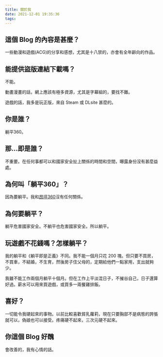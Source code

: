 ```yaml
---
title: 關於我
date: 2021-12-01 19:35:36
tags:
---
```

## 這個 Blog 的內容是甚麼？

一些動漫和遊戲(ACG)的分享和感想，尤其是十八禁的，亦會有全年齡向的作品。

## 能提供盜版連結下載嗎？

不能。

動畫漫畫的話，網上應該有極多資源，尤其是字幕組的，要找不難。

遊戲的話，我多是玩正版，來自 Steam 或 DLsite 甚麼的。

## 你是誰？

躺平360。

## 那...即是誰？

不重要。在任何事都可以和國家安全扯上關係的時間和空間，曝露身份沒有甚麼益處。

## 為何叫「躺平360」？

因為要躺平。我和[昂坪360](https://zh.wikipedia.org/zh-hk/%E6%98%82%E5%9D%AA360)沒有任何關係。

## 為何要躺平？

躺平危害國家安全。不躺平也危害國家安全。所以躺平。

## 玩遊戲不花錢嗎？怎樣躺平？

我的躺平和《躺平即是正義》不同。我不能一個月只花 200 塊。但只要不買房，不買車，不結婚，不生育，然後房子住父母的，定期給他們一點家用，支出就夠少。

我雖不能工作兩個月躺平十個月。但在工作上平淡混日子，不摧谷自己，日子還算好過。薪水可以用來買遊戲，或買多一兩餐雞排飯。

## 喜好？

一切能令我硬起來的事物。以前比較喜歡貧乳蘿莉，現在只要胸部不是病態的誇張就可以，偽娘也可以接受。疼痛硬不起來，三次元硬不起來。

## 你這個 Blog 好醜

會改善的，我有心情的話。
